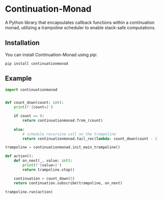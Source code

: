 # Continuation-Monad

A Python library that encapsulates callback functions within a continuation monad, utilizing a trampoline scheduler to enable stack-safe computations.


## Installation

You can install Continuation-Monad using pip:

```
pip install continuationmonad
```


## Example

``` python
import continuationmonad


def count_down(count: int):
    print(f'{count=}')

    if count == 0:
        return continuationmonad.from_(count)
    
    else:
        # schedule recursive call on the trampoline
        return continuationmonad.tail_rec(lambda: count_down(count - 1))

trampoline = continuationmonad.init_main_trampoline()

def action():
    def on_next(_, value: int):
        print(f'{value=}')
        return trampoline.stop()

    continuation = count_down(5)
    return continuation.subscribe(trampoline, on_next)

trampoline.run(action)
```


